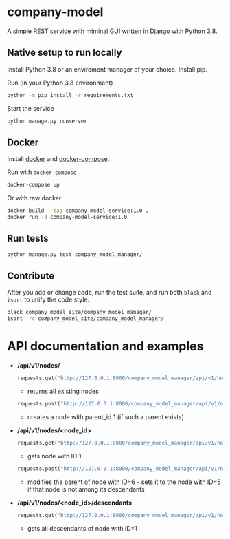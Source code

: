 # company-model

A simple REST service with miminal GUI written in [Django](https://www.djangoproject.com/) with Python 3.8.

## Native setup to run locally

Install Python 3.8 or an enviroment manager of your choice. Install pip.

Run (in your Python 3.8 environment)

```bash
python -m pip install -r requirements.txt
```

Start the service

```bash
python manage.py runserver
```

## Docker

Install [docker](https://www.docker.com/) and [docker-compose](https://docs.docker.com/compose/).

Run with `docker-compose`

```bash
docker-compose up
```

Or with raw docker

```bash
docker build --tag company-model-service:1.0 .
docker run -d company-model-service:1.0
```

## Run tests

```bash
python manage.py test company_model_manager/
```

## Contribute

After you add or change code, run the test suite, and run both `black` and `isort` to unify the code style:

```bash
black company_model_site/company_model_manager/
isort -rc company_model_site/company_model_manager/
```

# API documentation and examples

- **/api/v1/nodes/**

    ```python
    requests.get("http://127.0.0.1:8000/company_model_manager/api/v1/nodes/")
    ```
    - returns all existing nodes

    ```python
    requests.post("http://127.0.0.1:8000/company_model_manager/api/v1/nodes/", data={"parent_id":1})
    ```
    - creates a node with parent_id 1 (if such a parent exists)

- **/api/v1/nodes/<node_id>**

    ```python
    requests.get("http://127.0.0.1:8000/company_model_manager/api/v1/nodes/1/")
    ```
    - gets node with ID 1

    ```python
    requests.post("http://127.0.0.1:8000/company_model_manager/api/v1/nodes/6/", data={"new_parent_id":5})
    ```
    - modifies the parent of node with ID=6 - sets it to the node with ID=5 if that node is not among its descendants

* **/api/v1/nodes/<node_id>/descendants**

    ```python
    requests.get("http://127.0.0.1:8000/company_model_manager/api/v1/nodes/1/descendants/")
    ```

    - gets all descendants of node with ID=1
